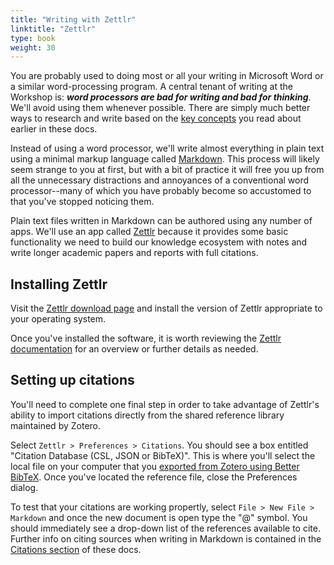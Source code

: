 ```yaml
---
title: "Writing with Zettlr"
linktitle: "Zettlr"
type: book
weight: 30
---
```


You are probably used to doing most or all your writing in Microsoft Word or a similar word-processing program. A central tenant of writing at the Workshop is: ***word processors are bad for writing and bad for thinking***. We'll avoid using them whenever possible. There are simply much better ways to research and write based on the [key concepts](../../intro/concepts) you read about earlier in these docs.

Instead of using a word processor, we'll write almost everything in plain text using a minimal markup language called [Markdown](../../writing/markdown). This process will likely seem strange to you at first, but with a bit of practice it will free you up from all the unnecessary distractions and annoyances of a conventional word processor--many of which you have probably become so accustomed to that you've stopped noticing them.

Plain text files written in Markdown can be authored using any number of apps. We'll use an app called [Zettlr](https://zettlr.com) because it provides some basic functionality we need to build our knowledge ecosystem with notes and write longer academic papers and reports with full citations.

## Installing Zettlr

Visit the [Zettlr download page](https://zettlr.com/download) and install the version of Zettlr appropriate to your operating system. 

Once you've installed the software, it is worth reviewing the [Zettlr documentation](https://docs.zettlr.com/en/) for an overview or further details as needed. 

## Setting up citations

You'll need to complete one final step in order to take advantage of Zettlr's ability to import citations directly from the shared reference library maintained by Zotero. 

Select ```Zettlr > Preferences > Citations```. You should see a box entitled "Citation Database (CSL, JSON or BibTeX)". This is where you'll select the local file on your computer that you [exported from Zotero using Better BibTeX](../bibtex#initial-export). Once you've located the reference file, close the Preferences dialog.

To test that your citations are working propertly, select ```File > New File > Markdown``` and once the new document is open type the "@" symbol. You should immediately see a drop-down list of the references available to cite. Further info on citing sources when writing in Markdown is contained in the [Citations section](../../writing/citations) of these docs.
